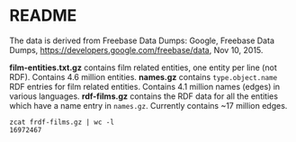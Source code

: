 README
======

The data is derived from Freebase Data Dumps:
Google, Freebase Data Dumps, https://developers.google.com/freebase/data, Nov 10, 2015.

**film-entities.txt.gz** contains film related entities, one entity per line (not RDF). Contains 4.6 million entities.
**names.gz** contains `type.object.name` RDF entries for film related entities. Contains 4.1 million names (edges) in various languages.
**rdf-films.gz** contains the RDF data for all the entities which have a name entry in `names.gz`. Currently contains ~17 million edges.
```
zcat frdf-films.gz | wc -l
16972467
```
